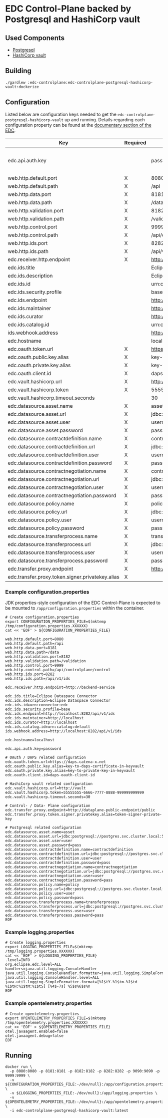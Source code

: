# EDC Control-Plane backed by Postgresql and HashiCorp vault

## Used Components

- [Postgresql](https://www.postgresql.org/)
- [HashiCorp vault](https://www.vaultproject.io/docs)

## Building

```shell
./gardlew :edc-controlplane:edc-controlplane-postgresql-hashicorp-vault:dockerize
```

## Configuration

Listed below are configuration keys needed to get the `edc-controlplane-postgresql-hashicorp-vault` up and running.
Details regarding each configuration property can be found at the [documentary section of the EDC](https://github.com/eclipse-edc/Connector/tree/main/docs).

| Key                                              | Required | Example                                                                      | Description                |
|--------------------------------------------------|----------|------------------------------------------------------------------------------|----------------------------|
| edc.api.auth.key                                 |          | password                                                                     | default value: random UUID |
| web.http.default.port                            | X        | 8080                                                                         |                            |
| web.http.default.path                            | X        | /api                                                                         |                            |
| web.http.data.port                               | X        | 8181                                                                         |                            |
| web.http.data.path                               | X        | /data                                                                        |                            |
| web.http.validation.port                         | X        | 8182                                                                         |                            |
| web.http.validation.path                         | X        | /validation                                                                  |                            |
| web.http.control.port                            | X        | 9999                                                                         |                            |
| web.http.control.path                            | X        | /api/controlplane/control                                                    |                            |
| web.http.ids.port                                | X        | 8282                                                                         |                            |
| web.http.ids.path                                | X        | /api/v1/ids                                                                  |                            |
| edc.receiver.http.endpoint                       | X        | <http://backend-service>                                                     |                            |
| edc.ids.title                                    |          | Eclipse Dataspace Connector                                                  |                            |
| edc.ids.description                              |          | Eclipse Dataspace Connector                                                  |                            |
| edc.ids.id                                       |          | urn:connector:edc                                                            |                            |
| edc.ids.security.profile                         |          | base                                                                         |                            |
| edc.ids.endpoint                                 |          | <http://localhost:8282/api/v1/ids>                                           |                            |
| edc.ids.maintainer                               |          | <http://localhost>                                                           |                            |
| edc.ids.curator                                  |          | <http://localhost>                                                           |                            |
| edc.ids.catalog.id                               |          | urn:catalog:default                                                          |                            |
| ids.webhook.address                              |          | <http://localhost:8282/api/v1/ids>                                           |                            |
| edc.hostname                                     |          | localhost                                                                    |                            |
| edc.oauth.token.url                              | X        | <https://daps.catena-x.net>                                                  |                            |
| edc.oauth.public.key.alias                       | X        | key-to-daps-certificate-in-keyvault                                          |                            |
| edc.oauth.private.key.alias                      | X        | key-to-private-key-in-keyvault                                               |                            |
| edc.oauth.client.id                              | X        | daps-oauth-client-id                                                         |                            |
| edc.vault.hashicorp.url                          | X        | <http://vault>                                                               |                            |
| edc.vault.hashicorp.token                        | X        | 55555555-6666-7777-8888-999999999999                                         |                            |
| edc.vault.hashicorp.timeout.seconds              |          | 30                                                                           |                            |
| edc.datasource.asset.name                        | X        | asset                                                                        |                            |
| edc.datasource.asset.url                         | X        | jdbc:postgresql://postgres.svc.cluster.local:5432/edc_asset_db               |                            |
| edc.datasource.asset.user                        | X        | username                                                                     |                            |
| edc.datasource.asset.password                    | X        | password                                                                     |                            |
| edc.datasource.contractdefinition.name           | X        | contractdefinition                                                           |                            |
| edc.datasource.contractdefinition.url            | X        | jdbc:postgresql://postgres.svc.cluster.local:5432/edc_contractdefinition_db  |                            |
| edc.datasource.contractdefinition.user           | X        | username                                                                     |                            |
| edc.datasource.contractdefinition.password       | X        | password                                                                     |                            |
| edc.datasource.contractnegotiation.name          | X        | contractnegotiation                                                          |                            |
| edc.datasource.contractnegotiation.url           | X        | jdbc:postgresql://postgres.svc.cluster.local:5432/edc_contractnegotiation_db |                            |
| edc.datasource.contractnegotiation.user          | X        | username                                                                     |                            |
| edc.datasource.contractnegotiation.password      | X        | password                                                                     |                            |
| edc.datasource.policy.name                       | X        | policy                                                                       |                            |
| edc.datasource.policy.url                        | X        | jdbc:postgresql://postgres.svc.cluster.local:5432/edc_policy_db              |                            |
| edc.datasource.policy.user                       | X        | username                                                                     |                            |
| edc.datasource.policy.password                   | X        | password                                                                     |                            |
| edc.datasource.transferprocess.name              | X        | transferprocess                                                              |                            |
| edc.datasource.transferprocess.url               | X        | jdbc:postgresql://postgres.svc.cluster.local:5432/edc_transferprocess_db     |                            |
| edc.datasource.transferprocess.user              | X        | username                                                                     |                            |
| edc.datasource.transferprocess.password          | X        | password                                                                     |                            |
| edc.transfer.proxy.endpoint                      | X        | <http://proxy>                                                               |                            |
| edc.transfer.proxy.token.signer.privatekey.alias | X        |                                                                              |                            |

### Example configuration.properties

JDK properties-style configuration of the EDC Control-Plane is expected to be mounted to `/app/configuration.properties` within the container.

```shell
# Create configuration.properties
export CONFIGURATION_PROPERTIES_FILE=$(mktemp /tmp/configuration.properties.XXXXXX)
cat << 'EOF' > ${CONFIGURATION_PROPERTIES_FILE}

web.http.default.port=8080
web.http.default.path=/api
web.http.data.port=8181
web.http.data.path=/data
web.http.validation.port=8182
web.http.validation.path=/validation
web.http.control.port=9999
web.http.control.path=/api/controlplane/control
web.http.ids.port=8282
web.http.ids.path=/api/v1/ids

edc.receiver.http.endpoint=http://backend-service

edc.ids.title=Eclipse Dataspace Connector
edc.ids.description=Eclipse Dataspace Connector
edc.ids.id=urn:connector:edc
edc.ids.security.profile=base
edc.ids.endpoint=http://localhost:8282/api/v1/ids
edc.ids.maintainer=http://localhost
edc.ids.curator=http://localhost
edc.ids.catalog.id=urn:catalog:default
ids.webhook.address=http://localhost:8282/api/v1/ids

edc.hostname=localhost

edc.api.auth.key=password

# OAuth / DAPS related configuration
edc.oauth.token.url=https://daps.catena-x.net
edc.oauth.public.key.alias=key-to-daps-certificate-in-keyvault
edc.oauth.private.key.alias=key-to-private-key-in-keyvault
edc.oauth.client.id=daps-oauth-client-id

# HashiCorp vault related configuration
edc.vault.hashicorp.url=http://vault
edc.vault.hashicorp.token=55555555-6666-7777-8888-999999999999
edc.vault.hashicorp.timeout.seconds=30

# Control- / Data- Plane configuration
edc.transfer.proxy.endpoint=http://dataplane-public-endpoint/public
edc.transfer.proxy.token.signer.privatekey.alias=token-signer-private-key

# Postgresql related configuration
edc.datasource.asset.name=asset
edc.datasource.asset.url=jdbc:postgresql://postgres.svc.cluster.local:5432/edc_asset
edc.datasource.asset.user=user
edc.datasource.asset.password=pass
edc.datasource.contractdefinition.name=contractdefinition
edc.datasource.contractdefinition.url=jdbc:postgresql://postgres.svc.cluster.local:5432/edc_contractdefinition
edc.datasource.contractdefinition.user=user
edc.datasource.contractdefinition.password=pass
edc.datasource.contractnegotiation.name=contractnegotiation
edc.datasource.contractnegotiation.url=jdbc:postgresql://postgres.svc.cluster.local:5432/edc_contractnegotiation
edc.datasource.contractnegotiation.user=user
edc.datasource.contractnegotiation.password=pass
edc.datasource.policy.name=policy
edc.datasource.policy.url=jdbc:postgresql://postgres.svc.cluster.local:5432/edc_policy
edc.datasource.policy.user=user
edc.datasource.policy.password=pass
edc.datasource.transferprocess.name=transferprocess
edc.datasource.transferprocess.url=jdbc:postgresql://postgres.svc.cluster.local:5432/edc_transferprocess
edc.datasource.transferprocess.user=user
edc.datasource.transferprocess.password=pass
EOF
```

### Example logging.properties

```shell
# Create logging.properties
export LOGGING_PROPERTIES_FILE=$(mktemp /tmp/logging.properties.XXXXXX)
cat << 'EOF' > ${LOGGING_PROPERTIES_FILE}
.level=INFO
org.eclipse.edc.level=ALL
handlers=java.util.logging.ConsoleHandler
java.util.logging.ConsoleHandler.formatter=java.util.logging.SimpleFormatter
java.util.logging.ConsoleHandler.level=ALL
java.util.logging.SimpleFormatter.format=[%1$tY-%1$tm-%1$td %1$tH:%1$tM:%1$tS] [%4$-7s] %5$s%6$s%n
EOF
```

### Example opentelemetry.properties

```shell
# Create opentelemetry.properties
export OPENTELEMETRY_PROPERTIES_FILE=$(mktemp /tmp/opentelemetry.properties.XXXXXX)
cat << 'EOF' > ${OPENTELEMETRY_PROPERTIES_FILE}
otel.javaagent.enabled=false
otel.javaagent.debug=false
EOF
```

## Running

```shell
docker run \
  -p 8080:8080 -p 8181:8181 -p 8182:8182 -p 8282:8282 -p 9090:9090 -p 9999:9999 \
  -v ${CONFIGURATION_PROPERTIES_FILE:-/dev/null}:/app/configuration.properties \
  -v ${LOGGING_PROPERTIES_FILE:-/dev/null}:/app/logging.properties \
  -v ${OPENTELEMETRY_PROPERTIES_FILE:-/dev/null}:/app/opentelemetry.properties \
  -i edc-controlplane-postgresql-hashicorp-vault:latest
```
